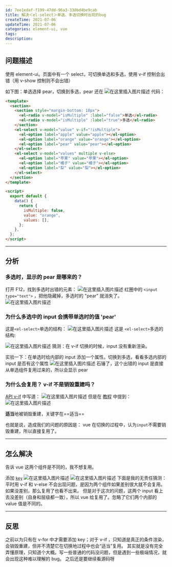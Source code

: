 ```yaml
---
id: 7ee1edaf-f199-47dd-96a3-330bd4be9cab
title: 解决＜el-select＞单选、多选切换时出现的bug
createTime: 2021-07-06
updateTime: 2021-07-06
categories: element-ui, vue
tags:
description:
---
```


## 问题描述

使用 element-ui。页面中有一个 select，可切换单选和多选，使用 v-if 控制会出错（用 v-show 控制则不会出错）

如下图：单选选择 pear，切换到多选，pear 还在
![在这里插入图片描述](..\post-assets\4e3750f8-8be4-43cf-b83c-78f506c1e9da.png)
代码：

```html
<template>
  <section>
    <section style="margin-bottom: 10px">
      <el-radio v-model="isMultiple" :label="false">单选</el-radio>
      <el-radio v-model="isMultiple" :label="true">多选</el-radio>
    </section>
    <el-select v-model="value" v-if="!isMultiple">
      <el-option label="apple" value="apple"></el-option>
      <el-option label="orange" value="orange"></el-option>
      <el-option label="pear" value="pear"></el-option>
    </el-select>
    <el-select v-model="values" multiple v-else>
      <el-option label="苹果" value="苹果"></el-option>
      <el-option label="橘子" value="橘子"></el-option>
      <el-option label="梨" value="梨"></el-option>
    </el-select>
  </section>
</template>

<script>
  export default {
    data() {
      return {
        isMultiple: false,
        value: "orange",
        values: [],
      };
    },
  };
</script>
```

---

## 分析

### 多选时，显示的 pear 是哪来的？

打开 F12，找到多选时出错的元素：
![在这里插入图片描述](..\post-assets\5a52cce6-ca09-41c0-b49f-60ed02b33e00.png)
红圈中的 `<input type="text">` ，把他隐藏掉，多选时的 "pear" 就消失了。
![在这里插入图片描述](..\post-assets\9619b491-dd9f-4815-afce-18d6235217bc.png)

### 为什么多选中的 input 会携带单选时的值 'pear'

这是`<el-select>`单选的结构：
![在这里插入图片描述](..\post-assets\35d6d1b4-cf3a-43ba-ab7c-49881511c11d.png)
这是 `<el-select>`多选的结构:

![在这里插入图片描述](..\post-assets\67603b59-d3fb-4a5a-ac76-e96137bbd8a6.png)
猜测：在 v-if 切换的时候，input 没有重新渲染。

实验一下：在单选时给内部的 input 添加一个属性。切换到多选，看看多选内部的 input 是否有这个属性
![在这里插入图片描述](..\post-assets\ccdda795-7db9-4ad9-8e5e-b59be88ab10a.png)
石锤了，这个出错的 input 是直接从单选组件复用过来的，所以会显示 pear

### 为什么会复用？ v-if 不是销毁重建吗？

[API v-if](https://cn.vuejs.org/v2/api/#v-if) 中写道：
![在这里插入图片描述](..\post-assets\b7f626b4-bee5-4640-9857-b1c3a3c7a8d0.png)
但是在 [教程](https://cn.vuejs.org/v2/guide/conditional.html#v-if-vs-v-show) 中提到：
![在这里插入图片描述](..\post-assets\40d8fe11-913a-49df-93eb-aa0c0c891df8.png)

**适当**地被销毁重建，关键字在==适当==

也就是说，造成我们的问题的原因是： vue 在切换的过程中，认为`input`不需要销毁重建，所以直接复用了。

---

## 怎么解决

告诉 vue 这两个组件是不同的，我不想复用。

添加 [`key`](https://cn.vuejs.org/v2/api/#key)
![在这里插入图片描述](..\post-assets\247f8e71-c606-46a9-8066-7ddb34f2ce06.png)
![在这里插入图片描述](..\post-assets\12a08a46-df8f-4afa-a32e-a95cf04fa9c5.png)
下面是我的无责任猜测：
平时用 v-if 和 v-else 不会出现问题，是因为两个组件如果差别很大就不会复用。如果没差别，那么复用了也看不出来。
但是对于这次的问题，这两个 input 看上去没差别（自身和层级都一致），所以 vue 给复用了。忽略了它们两个内部的 value 值是不同的。

---

## 反思

之前以为只有在 v-for 中才需要添加 key；对于 v-if ，只知道是真正的条件渲染，会销毁重建，但并不清楚它在切换地过程中也会“适当”复用。
其实就是没有完全弄懂原理，只知道个大概。写一些普通的代码没问题，但是遇到一些极端情况，就会出现这种难以理解的 bug。
之后还是要继续看源码呀
